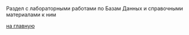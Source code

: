 Раздел с лабораторными работами по Базам Данных и справочными материалами к ним

[на главную](../README.md)
